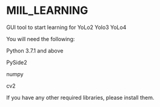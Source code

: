 # MIIL_LEARNING
GUI tool to start learning for YoLo2 Yolo3 YoLo4



You will need the following:

Python 3.7.1 and above

PySide2

numpy

cv2

If you have any other required libraries, please install them.
